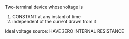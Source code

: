 Two-terminal device whose voltage is
1. CONSTANT at any instant of time
2. independent of the current drawn from it

Ideal voltage source: HAVE ZERO INTERNAL RESISTANCE